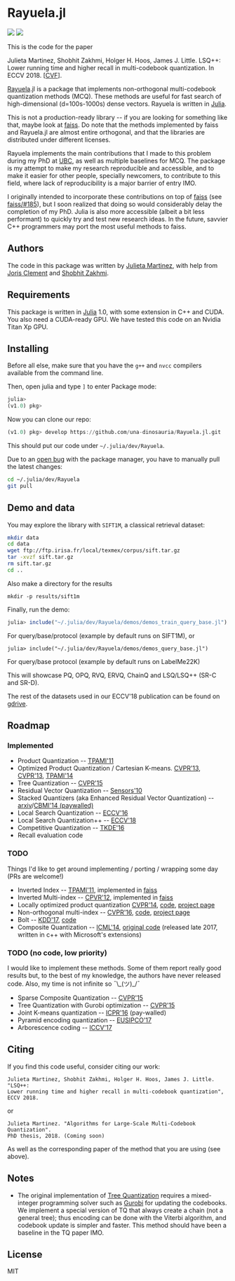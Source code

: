 # Rayuela.jl

[![][gitlab-img]][gitlab-url] [![][docs-latest-img]][docs-latest-url]

[gitlab-img]: https://gitlab.com/JuliaGPU/CUDAnative.jl/badges/master/pipeline.svg
[gitlab-url]: https://gitlab.com/JuliaGPU/Rayuela.jl/pipelines

[docs-latest-img]: https://img.shields.io/badge/docs-latest-blue.svg
[docs-latest-url]: http://una-dinosauria.github.io/Rayuela.jl/latest

This is the code for the paper

Julieta Martinez, Shobhit Zakhmi, Holger H. Hoos, James J. Little.
LSQ++: Lower running time and higher recall in multi-codebook quantization. In ECCV 2018. [[CVF](http://openaccess.thecvf.com/content_ECCV_2018/html/Julieta_Martinez_LSQ_lower_runtime_ECCV_2018_paper.html)].

[Rayuela](https://en.wikipedia.org/wiki/Hopscotch#Rayuela).jl is a package
that implements non-orthogonal multi-codebook quantization methods (MCQ).
These methods are useful for fast search of high-dimensional (d=100s-1000s) dense vectors.
Rayuela is written in [Julia](https://github.com/JuliaLang/julia).

This is not a production-ready library -- if you are looking for something
like that, maybe look at [faiss](https://github.com/facebookresearch/faiss).
Do note that the methods implemented by faiss and Rayuela.jl are almost entire orthogonal,
and that the libraries are distributed under different licenses.

Rayuela implements the main contributions that I made to this problem during my
PhD at [UBC](https://cs.ubc.ca), as well as multiple baselines for MCQ.
The package is my attempt to make my research reproducible
and accessible, and to make it easier for other people, specially newcomers, to
contribute to this field, where lack of reproducibility is a major barrier of entry IMO.

I originally intended to incorporate these contributions on top of [faiss](https://github.com/facebookresearch/faiss)
(see [faiss/#185](https://github.com/facebookresearch/faiss/issues/185)),
but I soon realized that doing so would considerably delay the completion of my PhD.
Julia is also more accessible (albeit a bit less performant) to quickly try and
test new research ideas.
In the future, savvier C++ programmers may port the most useful methods to faiss.

## Authors

The code in this package was written by
[Julieta Martinez](https://github.com/una-dinosauria/), with help from
[Joris Clement](https://github.com/flyingdutchman23) and
[Shobhit Zakhmi](https://github.com/Shobhit31).

## Requirements

This package is written in [Julia](https://github.com/JuliaLang/julia) 1.0, with some extension in C++ and CUDA.
You also need a CUDA-ready GPU. We have tested this code on an Nvidia Titan Xp GPU.

## Installing

Before all else, make sure that you have the `g++` and `nvcc` compilers available from the command line.

Then, open julia and type `]` to enter Package mode:

```julia
julia>
(v1.0) pkg>
```

Now you can clone our repo:

```julia
(v1.0) pkg> develop https://github.com/una-dinosauria/Rayuela.jl.git
```

This should put our code under `~/.julia/dev/Rayuela`.

Due to an [open bug](https://github.com/JuliaLang/Pkg.jl/issues/465) with the package manager, you have to manually
pull the latest changes:

```bash
cd ~/.julia/dev/Rayuela
git pull
```

## Demo and data

You may explore the library with `SIFT1M`, a classical retrieval dataset:

```bash
mkdir data
cd data
wget ftp://ftp.irisa.fr/local/texmex/corpus/sift.tar.gz
tar -xvzf sift.tar.gz
rm sift.tar.gz
cd ..
```

Also make a directory for the results

```
mkdir -p results/sift1m
```

Finally, run the demo:

```julia
julia> include("~/.julia/dev/Rayuela/demos/demos_train_query_base.jl")
```

For query/base/protocol (example by default runs on SIFT1M), or

```
julia> include("~/.julia/dev/Rayuela/demos/demos_query_base.jl")
```

For query/base protocol (example by default runs on LabelMe22K)

This will showcase PQ, OPQ, RVQ, ERVQ, ChainQ and LSQ/LSQ++ (SR-C and SR-D).

The rest of the datasets used in our ECCV'18 publication can be found on [gdrive](https://drive.google.com/drive/folders/1MnJLHpg5LP6pPQxQuL0VjnM03vHPvgP1?usp=sharing).

## Roadmap

### Implemented
- Product Quantization -- [TPAMI'11](https://hal.archives-ouvertes.fr/file/index/docid/514462/filename/paper_hal.pdf)
- Optimized Product Quantization / Cartesian K-means. [CVPR'13](http://www.cv-foundation.org/openaccess/content_cvpr_2013/papers/Norouzi_Cartesian_K-Means_2013_CVPR_paper.pdf), [CVPR'13](http://www.cv-foundation.org/openaccess/content_cvpr_2013/papers/Ge_Optimized_Product_Quantization_2013_CVPR_paper.pdf), [TPAMI'14](https://www.microsoft.com/en-us/research/wp-content/uploads/2013/11/pami13opq.pdf)
- Tree Quantization -- [CVPR'15](http://www.cv-foundation.org/openaccess/content_cvpr_2015/papers/Babenko_Tree_Quantization_for_2015_CVPR_paper.pdf)
- Residual Vector Quantization -- [Sensors'10](http://www.mdpi.com/1424-8220/10/12/11259/htm)
- Stacked Quantizers (aka Enhanced Residual Vector Quantization) -- [arxiv](https://arxiv.org/abs/1411.2173)/[CBMI'14 (paywalled)](http://ieeexplore.ieee.org/abstract/document/6849842/)
- Local Search Quantization -- [ECCV'16](https://www.cs.ubc.ca/~julm/papers/eccv16.pdf)
- Local Search Quantization++ -- [ECCV'18](http://openaccess.thecvf.com/content_ECCV_2018/papers/Julieta_Martinez_LSQ_lower_runtime_ECCV_2018_paper.pdf)
- Competitive Quantization -- [TKDE'16](https://ieeexplore.ieee.org/abstract/document/7539664/)
- Recall evaluation code

### TODO
Things I'd like to get around implementing / porting / wrapping some day (PRs are welcome!)
- Inverted Index -- [TPAMI'11](https://hal.archives-ouvertes.fr/file/index/docid/514462/filename/paper_hal.pdf), implemented in [faiss](https://github.com/facebookresearch/faiss)
- Inverted Multi-index -- [CPVR'12](https://pdfs.semanticscholar.org/5bfb/5a42483e9b7051fab5e972a3b4627a8d6a76.pdf), implemented in [faiss](https://github.com/facebookresearch/faiss)
- Locally optimized product quantization [CVPR'14](http://image.ntua.gr/iva/files/lopq.pdf), [code](https://github.com/yahoo/lopq), [project page](http://image.ntua.gr/iva/research/lopq/)
- Non-orthogonal multi-index --
 [CVPR'16](http://www.cv-foundation.org/openaccess/content_cvpr_2016/papers/Babenko_Efficient_Indexing_of_CVPR_2016_paper.pdf), [code](https://github.com/arbabenko/GNOIMI), [project page](http://sites.skoltech.ru/compvision/noimi/)
- Bolt -- [KDD'17](https://pdfs.semanticscholar.org/edae/41dc0b511cd0455388c9fd0720a086078cc6.pdf), [code](https://github.com/dblalock/bolt)
- Composite Quantization -- [ICML'14](https://pdfs.semanticscholar.org/eb18/329fe6466f36b0dbacd00e405c8f8618e1cf.pdf), [original code](https://github.com/hellozting/CompositeQuantization) (released late 2017, written in c++ with Microsoft's extensions)

### TODO (no code, low priority)
I would like to implement these methods. Some of them report really good results but, to the best of my knowledge, the authors have never released code. Also, my time is not infinite so ¯\\\_(ツ)\_/¯

- Sparse Composite Quantization -- [CVPR'15](http://www.cv-foundation.org/openaccess/content_cvpr_2015/papers/Zhang_Sparse_Composite_Quantization_2015_CVPR_paper.pdf)
- Tree Quantization with Gurobi optimization -- [CVPR'15](http://www.cv-foundation.org/openaccess/content_cvpr_2015/papers/Babenko_Tree_Quantization_for_2015_CVPR_paper.pdf)
- Joint K-means quantization -- [ICPR'16](http://ieeexplore.ieee.org/document/7900200/#full-text-section) (pay-walled)
- Pyramid encoding quantization -- [EUSIPCO'17](http://www.eurasip.org/Proceedings/Eusipco/Eusipco2017/papers/1570339946.pdf)
- Arborescence coding -- [ICCV'17](http://sites.skoltech.ru/app/data/uploads/sites/25/2017/08/AnnArbor_ICCV17.pdf)

## Citing
If you find this code useful, consider citing our work:
```
Julieta Martinez, Shobhit Zakhmi, Holger H. Hoos, James J. Little. "LSQ++:
Lower running time and higher recall in multi-codebook quantization",
ECCV 2018.
```
or
```
Julieta Martinez. "Algorithms for Large-Scale Multi-Codebook Quantization".
PhD thesis, 2018. (Coming soon)
```

As well as the corresponding paper of the method that you are using (see above).

## Notes
* The original implementation of [Tree Quantization](http://www.cv-foundation.org/openaccess/content_cvpr_2015/papers/Babenko_Tree_Quantization_for_2015_CVPR_paper.pdf)
requires a mixed-integer programming solver such as [Gurobi](http://www.gurobi.com/) for updating the codebooks.
We implement a special version of TQ that always create a chain
(not a general tree); thus encoding can be done with the Viterbi algorithm,
and codebook update is simpler and faster.
This method should have been a baseline in the TQ paper IMO.

## License
MIT
